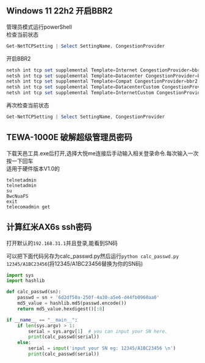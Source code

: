 ## Windows 11 22h2 开启BBR2
管理员模式运行powerShell  
检查当前状态  
```powershell
Get-NetTCPSetting | Select SettingName, CongestionProvider
```  

开启BBR2  
```powershell
netsh int tcp set supplemental Template=Internet CongestionProvider=bbr2
netsh int tcp set supplemental Template=Datacenter CongestionProvider=bbr2
netsh int tcp set supplemental Template=Compat CongestionProvider=bbr2
netsh int tcp set supplemental Template=DatacenterCustom CongestionProvider=bbr2
netsh int tcp set supplemental Template=InternetCustom CongestionProvider=bbr2
```
再次检查当前状态  
```powershell
Get-NetTCPSetting | Select SettingName, CongestionProvider
```  


## TEWA-1000E 破解超级管理员密码 
下载天邑工具.exe后打开,选择大悦me连接后手动输入相关登录命令.每次输入一次按一下回车  
适用于硬件版本V1.0的  
```
telnetadmin
telnetadmin
su
BwcNuaFS
exit
telecomadmin get
```

## 计算红米AX6s ssh密码  

打开默认的`192.168.31.1`并且登录,能看到SN码   

可以把下面代码另存为calc_passwd.py然后运行`python calc_passwd.py 12345/A1BC23456`(将12345/A1BC23456替换为你的SN码)

```python
import sys
import hashlib

def calc_passwd(sn):
    passwd = sn + '6d2df50a-250f-4a30-a5e6-d44fb0960aa0'
    md5_value = hashlib.md5(passwd.encode())
    return md5_value.hexdigest()[:8]

if __name__ == "__main__":
    if len(sys.argv) > 1:
        serial = sys.argv[1]  # you can input your SN here.
        print(calc_passwd(serial))
    else:
        serial = input('input your SN eg: 12345/A1BC23456 \n')
        print(calc_passwd(serial))
```
